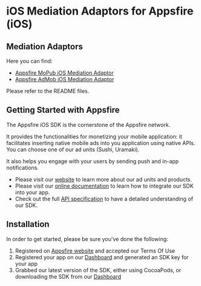 iOS Mediation Adaptors for Appsfire (iOS)
=========================================

## Mediation Adaptors
Here you can find:

- [Appsfire MoPub iOS Mediation Adaptor](https://github.com/appsfire/Appsfire-mediation/tree/master/iOS/AppsfireSDK-mopub)
- [Appsfire AdMob iOS Mediation Adaptor](https://github.com/appsfire/Appsfire-mediation/tree/master/iOS/AppsfireSDK-admob)

Please refer to the README files.

## Getting Started with Appsfire
The Appsfire iOS SDK is the cornerstone of the Appsfire network.

It provides the functionalities for monetizing your mobile application: it facilitates inserting native mobile ads into you application using native APIs. You can choose one of our ad units (Sushi, Uramaki).

It also helps you engage with your users by sending push and in-app notifications.

- Please visit our [website](http://appsfire.com) to learn more about our ad units and products.<br />
- Please visit our [online documentation](http://docs.appsfire.com/sdk/ios/integration-reference/Introduction) to learn how to integrate our SDK into your app.<br />
- Check out the full [API specification](http://docs.appsfire.com/sdk/ios/api-reference/) to have a detailed understanding of our SDK.

## Installation

In order to get started, please be sure you've done the following:

1. Registered on [Appsfire website](http://www.appsfire.com/) and accepted our Terms Of Use
2. Registered your app on our [Dashboard](http://dashboard.appsfire.com/) and generated an SDK key for your app
3. Grabbed our latest version of the SDK, either using CocoaPods, or downloading the SDK from our [Dashboard](http://dashboard.appsfire.com/app/doc)
